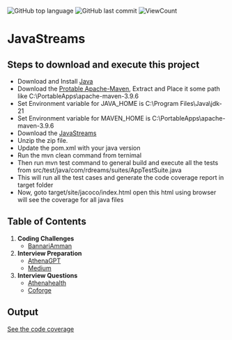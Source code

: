 ![GitHub top language](https://img.shields.io/github/languages/top/Roboticsdreams/Java?style=flat)
![GitHub last commit](https://img.shields.io/github/last-commit/Roboticsdreams/Java?style=flat)
![ViewCount](https://views.whatilearened.today/views/github/Roboticsdreams/Java.svg?cache=remove)
# JavaStreams

## Steps to download and execute this project

- Download and Install [Java](https://www.oracle.com/in/java/technologies/downloads/)
- Download the [Protable Apache-Maven](https://maven.apache.org/download.cgi), Extract and Place it some path like C:\PortableApps\apache-maven-3.9.6
- Set Environment variable for JAVA_HOME is C:\Program Files\Java\jdk-21
- Set Environment variable for MAVEN_HOME is C:\PortableApps\apache-maven-3.9.6
- Download the [JavaStreams](https://github.com/Roboticsdreams/JavaStreams.git)
- Unzip the zip file.
- Update the pom.xml with your java version
- Run the mvn clean command from ternimal
- Then run mvn test command to general build and execute all the tests from src/test/java/com/rdreams/suites/AppTestSuite.java
- This will run all the test cases and generate the code coverage report in target folder
- Now, goto target/site/jacoco/index.html open this html using browser will see the coverage for all java files

## Table of Contents

1. **Coding Challenges**
    - [BannariAmman](src/main/java/com/rdreams/codingchallenges/bannariamman/bannariamman.md)
2. **Interview Preparation**
    - [AthenaGPT](src/main/java/com/rdreams/interviewprep/athenagpt/athenagpt.md)
    - [Medium](src/main/java/com/rdreams/interviewprep/medium/medium.md)
3. **Interview Questions**
    - [Athenahealth](src/main/java/com/rdreams/interviewquest/athenahealth/athenahealth.md)
    - [Coforge](src/main/java/com/rdreams/interviewquest/coforge/coforge.md)

## Output
[See the code coverage](https://htmlpreview.github.io/?https://github.com/Roboticsdreams/JavaStreams/blob/master/target/site/jacoco/index.html)
